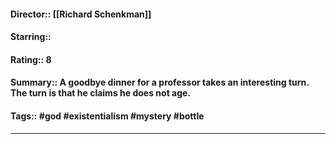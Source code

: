 #### Director:: [[Richard Schenkman]]
#### Starring::
#### Rating:: 8
#### Summary:: A goodbye dinner for a professor takes an interesting turn. The turn is that he claims he does not age.
#### Tags:: #god #existentialism #mystery #bottle

---